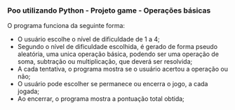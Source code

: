 ### Poo utilizando Python - Projeto game - Operações básicas

O programa funciona da seguinte forma:

+ O usuário escolhe o nível de dificuldade de 1 a 4;
+ Segundo o nível de dificuldade escolhida, é gerado de forma pseudo aleatória, uma unica operação básica, podendo ser uma operação de soma, subtração ou multiplicação, que deverá ser resolvida;
+ A cada tentativa, o programa mostra se o usuário acertou a operação ou não;
+ O usuário pode escolher se permanece ou encerra o jogo, a cada jogada;
+ Ao encerrar, o programa mostra a pontuação total obtida;


